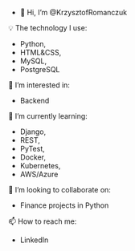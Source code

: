 - 👋 Hi, I’m @KrzysztofRomanczuk

💡 The technology I use: 
- Python, 
- HTML&CSS, 
- MySQL, 
- PostgreSQL

👀 I’m interested in:
- Backend 

🌱 I’m currently learning: 
- Django, 
- REST, 
- PyTest, 
- Docker, 
- Kubernetes, 
- AWS/Azure

💞️ I’m looking to collaborate on:
- Finance projects in Python

📫 How to reach me:
- LinkedIn

<!---
KrzysztofRomanczuk/KrzysztofRomanczuk is a ✨ special ✨ repository because its `README.md` (this file) appears on your GitHub profile.
You can click the Preview link to take a look at your changes.
--->
